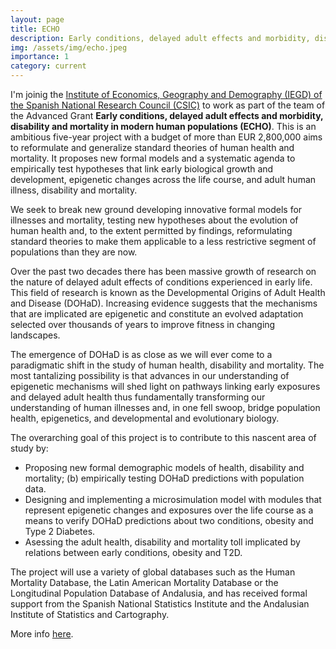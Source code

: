 ```yaml
---
layout: page
title: ECHO
description: Early conditions, delayed adult effects and morbidity, disability and mortality in modern human populations
img: /assets/img/echo.jpeg
importance: 1
category: current
---
```



I'm joinig the [Institute of Economics, Geography and Demography (IEGD) of the Spanish National Research Council (CSIC)](http://iegd.csic.es/es) to work as part of the team of the Advanced Grant **Early conditions, delayed adult effects and morbidity, disability and mortality in modern human populations (ECHO)**. This is an ambitious five-year project with a budget of more than EUR 2,800,000 aims to reformulate and generalize standard theories of human health and mortality. It proposes new formal models and a systematic agenda to empirically test hypotheses that link early biological growth and development, epigenetic changes across the life course, and adult human illness, disability and mortality.

We seek to break new ground developing innovative formal models for illnesses and mortality, testing new hypotheses about the evolution of human health and, to the extent permitted by findings, reformulating standard theories to make them applicable to a less restrictive segment of populations than they are now.

Over the past two decades there has been massive growth of research on the nature of delayed adult effects of conditions experienced in early life. This field of research is known as the Developmental Origins of Adult Health and Disease (DOHaD). Increasing evidence suggests that the mechanisms that are implicated are epigenetic and constitute an evolved adaptation selected over thousands of years to improve fitness in changing landscapes.

The emergence of DOHaD is as close as we will ever come to a paradigmatic shift in the study of human health, disability and mortality. The most tantalizing possibility is that advances in our understanding of epigenetic mechanisms will shed light on pathways linking early exposures and delayed adult health thus fundamentally transforming our understanding of human illnesses and, in one fell swoop, bridge population health, epigenetics, and developmental and evolutionary biology.

The overarching goal of this project is to contribute to this nascent area of study by:

- Proposing new formal demographic models of health, disability and mortality; (b) empirically testing DOHaD predictions with population data.
- Designing and implementing a microsimulation model with modules that represent epigenetic changes and exposures over the life course as a means to  verify DOHaD predictions about two conditions, obesity and Type 2 Diabetes.
- Asessing the adult health, disability and mortality toll implicated by relations between early conditions, obesity and T2D.

The project will use a variety of global databases such as the Human Mortality Database, the Latin American Mortality Database or the Longitudinal Population Database of Andalusia, and has received formal support from the Spanish National Statistics Institute and the Andalusian Institute of Statistics and Cartography.

More info [here](https://echo-erc.csic.es/).

